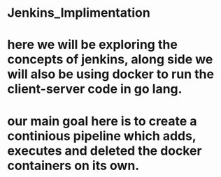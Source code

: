 # Jenkins_Implimentation
# here we will be exploring the concepts of jenkins, along side we will also be using docker to run the client-server code in go lang.
# our main goal here is to create a continious pipeline which adds, executes and deleted the docker containers on its own.
